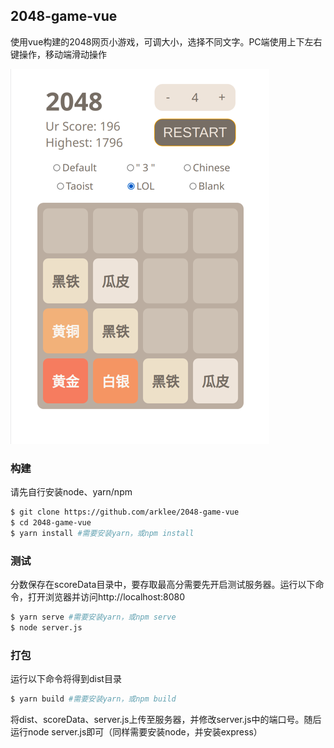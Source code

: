 ## 2048-game-vue

使用vue构建的2048网页小游戏，可调大小，选择不同文字。PC端使用上下左右键操作，移动端滑动操作

![preview](screenshot/image1.png)

### 构建
请先自行安装node、yarn/npm
```bash
$ git clone https://github.com/arklee/2048-game-vue
$ cd 2048-game-vue
$ yarn install #需要安装yarn，或npm install
```
### 测试

分数保存在scoreData目录中，要存取最高分需要先开启测试服务器。运行以下命令，打开浏览器并访问http://localhost:8080

```bash
$ yarn serve #需要安装yarn，或npm serve
$ node server.js
```

### 打包
运行以下命令将得到dist目录
```bash
$ yarn build #需要安装yarn，或npm build
```
将dist、scoreData、server.js上传至服务器，并修改server.js中的端口号。随后运行node server.js即可（同样需要安装node，并安装express）
